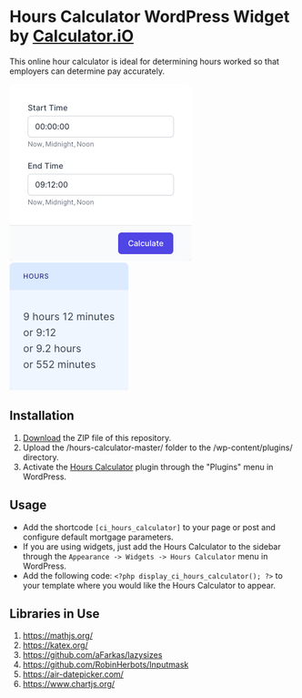 # Hours Calculator WordPress Widget by [Calculator.iO](https://www.calculator.io/ "Calculator.iO Homepage")

This online hour calculator is ideal for determining hours worked so that employers can determine pay accurately.

![Hours Calculator Input Form](/assets/images/screenshot-1.png "Hours Calculator Input Form")
![Hours Calculator Calculation Results](/assets/images/screenshot-2.png "Hours Calculator Calculation Results")

## Installation

1. [Download](https://github.com/pub-calculator-io/age-calculator/archive/refs/heads/master.zip) the ZIP file of this repository.
2. Upload the /hours-calculator-master/ folder to the /wp-content/plugins/ directory.
3. Activate the [Hours Calculator](https://www.calculator.io/hours-calculator/ "Hours Calculator Homepage") plugin through the "Plugins" menu in WordPress.

## Usage
* Add the shortcode `[ci_hours_calculator]` to your page or post and configure default mortgage parameters.
* If you are using widgets, just add the Hours Calculator to the sidebar through the `Appearance -> Widgets -> Hours Calculator` menu in WordPress.
* Add the following code: `<?php display_ci_hours_calculator(); ?>` to your template where you would like the Hours Calculator to appear.

## Libraries in Use
1. https://mathjs.org/
2. https://katex.org/
3. https://github.com/aFarkas/lazysizes
4. https://github.com/RobinHerbots/Inputmask
5. https://air-datepicker.com/
6. https://www.chartjs.org/
